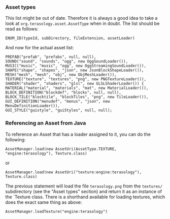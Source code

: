 ### Asset types

This list might be out of date. Therefore it is always a good idea to take a look at `org.terasology.asset.AssetType` when in doubt. The list should be read as follows:

    ENUM_ID(typeId, subDirectory, fileExtension, assetLoader)

And now for the actual asset list:

    PREFAB("prefab", "prefabs", null, null),
    SOUND("sound", "sounds", "ogg", new OggSoundLoader()),
    MUSIC("music", "music", "ogg", new OggStreamingSoundLoader()),
    SHAPE("shape", "shapes", "json", new JsonBlockShapeLoader()),
    MESH("mesh", "mesh", "obj", new ObjMeshLoader()),
    TEXTURE("texture", "textures", "png", new PNGTextureLoader()),
    SHADER("shader", "shaders", "glsl", new GLSLShaderLoader()) {
    MATERIAL("material", "materials", "mat", new MaterialLoader()),
    BLOCK_DEFINITION("blockdef", "blocks", null, null),
    BLOCK_TILE("blocktile", "blockTiles", "png", new TileLoader()),
    GUI_DEFINITION("menudef", "menus", "json", new MenuDefinitionLoader()),
    GUI_STYLE("guistyle", "guiStyles", null, null);

### Referencing an Asset from Java

To reference an Asset that has a loader assigned to it, you can do the following:

    AssetManager.load(new AssetUri(AssetType.TEXTURE, "engine:terasology"), Texture.class)

or

    AssetManager.load(new AssetUri("texture:engine:terasology"), Texture.class)

The previous statement will load the file `terasology.png` from the `textures/` subdirectory (see the "Asset types" section) and return it as an instance of the `Texture class. There is a shorthand available for loading textures, which does the exact same thing as above:

    AssetManager.loadTexture("engine:terasology")